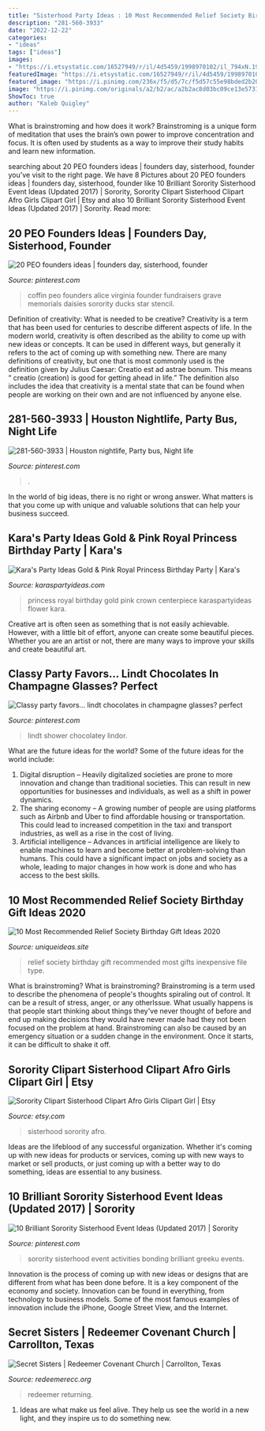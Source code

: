 ```yaml
---
title: "Sisterhood Party Ideas : 10 Most Recommended Relief Society Birthday Gift Ideas 2020"
description: "281-560-3933"
date: "2022-12-22"
categories:
- "ideas"
tags: ["ideas"]
images:
- "https://i.etsystatic.com/16527949/r/il/4d5459/1998970102/il_794xN.1998970102_i4jq.jpg"
featuredImage: "https://i.etsystatic.com/16527949/r/il/4d5459/1998970102/il_794xN.1998970102_i4jq.jpg"
featured_image: "https://i.pinimg.com/236x/f5/d5/7c/f5d57c55e98bded2b207c528a3af3509--fundraisers-the-star.jpg"
image: "https://i.pinimg.com/originals/a2/b2/ac/a2b2ac8d03bc09ce13e57316341ade23.jpg"
ShowToc: true
author: "Kaleb Quigley"
---
```



What is brainstroming and how does it work?
Brainstroming is a unique form of meditation that uses the brain’s own power to improve concentration and focus. It is often used by students as a way to improve their study habits and learn new information.

	

		
searching about 20 PEO founders ideas | founders day, sisterhood, founder you've visit to the right page. We have 8 Pictures about 20 PEO founders ideas | founders day, sisterhood, founder like 10 Brilliant Sorority Sisterhood Event Ideas (Updated 2017) | Sorority, Sorority Clipart Sisterhood Clipart Afro Girls Clipart Girl | Etsy and also 10 Brilliant Sorority Sisterhood Event Ideas (Updated 2017) | Sorority. Read more:
		
    
## 20 PEO Founders Ideas | Founders Day, Sisterhood, Founder

<img loading=lazy src="https://i.pinimg.com/236x/f5/d5/7c/f5d57c55e98bded2b207c528a3af3509--fundraisers-the-star.jpg" onerror="this.onerror=null;this.src='https://tse1.mm.bing.net/th?id=OIP.pzVMhxbfkoPou3H7ZMaAeQHaJ8&amp;pid=15.1';" alt="20 PEO founders ideas | founders day, sisterhood, founder">

_Source: pinterest.com_

>coffin peo founders alice virginia founder fundraisers grave memorials daisies sorority ducks star stencil. 

	

Definition of creativity: What is needed to be creative?
Creativity is a term that has been used for centuries to describe different aspects of life. In the modern world, creativity is often described as the ability to come up with new ideas or concepts. It can be used in different ways, but generally it refers to the act of coming up with something new. There are many definitions of creativity, but one that is most commonly used is the definition given by Julius Caesar: Creatio est ad astrae bonum. This means “ creatio (creation) is good for getting ahead in life.” The definition also includes the idea that creativity is a mental state that can be found when people are working on their own and are not influenced by anyone else.

    
## 281-560-3933 | Houston Nightlife, Party Bus, Night Life

<img loading=lazy src="https://i.pinimg.com/originals/a2/b2/ac/a2b2ac8d03bc09ce13e57316341ade23.jpg" onerror="this.onerror=null;this.src='https://tse1.mm.bing.net/th?id=OIP.GFg4sgQvcozi8VksZKDr8QAAAA&amp;pid=15.1';" alt="281-560-3933 | Houston nightlife, Party bus, Night life">

_Source: pinterest.com_

>. 

	

In the world of big ideas, there is no right or wrong answer. What matters is that you come up with unique and valuable solutions that can help your business succeed.

    
## Kara&#039;s Party Ideas Gold &amp; Pink Royal Princess Birthday Party | Kara&#039;s

<img loading=lazy src="https://karaspartyideas.com/wp-content/uploads/2016/11/Royal-Princess-Birthday-Party-via-Karas-Party-Ideas-KarasPartyIdeas.com2_.jpeg" onerror="this.onerror=null;this.src='https://tse3.mm.bing.net/th?id=OIP.Cy0SezcFOVJLBLimgkYmTQHaLG&amp;pid=15.1';" alt="Kara&#039;s Party Ideas Gold &amp; Pink Royal Princess Birthday Party | Kara&#039;s">

_Source: karaspartyideas.com_

>princess royal birthday gold pink crown centerpiece karaspartyideas flower kara. 

	

Creative art is often seen as something that is not easily achievable. However, with a little bit of effort, anyone can create some beautiful pieces. Whether you are an artist or not, there are many ways to improve your skills and create beautiful art.

    
## Classy Party Favors... Lindt Chocolates In Champagne Glasses? Perfect

<img loading=lazy src="https://s-media-cache-ak0.pinimg.com/736x/3f/ac/b8/3facb806f182e3b3dd0648cf73e9b4d1.jpg" onerror="this.onerror=null;this.src='https://tse4.mm.bing.net/th?id=OIP.H5qMjyFa_GENCsS3LrkPZQHaLH&amp;pid=15.1';" alt="Classy party favors... lindt chocolates in champagne glasses? perfect">

_Source: pinterest.com_

>lindt shower chocolatey lindor. 

	

What are the future ideas for the world?
Some of the future ideas for the world include:
1. Digital disruption – Heavily digitalized societies are prone to more innovation and change than traditional societies. This can result in new opportunities for businesses and individuals, as well as a shift in power dynamics.
2. The sharing economy – A growing number of people are using platforms such as Airbnb and Uber to find affordable housing or transportation. This could lead to increased competition in the taxi and transport industries, as well as a rise in the cost of living.
3. Artificial intelligence – Advances in artificial intelligence are likely to enable machines to learn and become better at problem-solving than humans. This could have a significant impact on jobs and society as a whole, leading to major changes in how work is done and who has access to the best skills.

    
## 10 Most Recommended Relief Society Birthday Gift Ideas 2020

<img loading=lazy src="https://www.uniqueideas.site/wp-content/uploads/diy-crafts-ideas-inexpensive-birthday-gifts-relief-society.jpg" onerror="this.onerror=null;this.src='https://tse3.mm.bing.net/th?id=OIP.lSxbJGRTLC3IEB2ofb9FvAHaQ6&amp;pid=15.1';" alt="10 Most Recommended Relief Society Birthday Gift Ideas 2020">

_Source: uniqueideas.site_

>relief society birthday gift recommended most gifts inexpensive file type. 

	

What is brainstroming?
What is brainstroming? Brainstroming is a term used to describe the phenomena of people's thoughts spiraling out of control. It can be a result of stress, anger, or any otherIssue. What usually happens is that people start thinking about things they've never thought of before and end up making decisions they would have never made had they not been focused on the problem at hand. Brainstroming can also be caused by an emergency situation or a sudden change in the environment. Once it starts, it can be difficult to shake it off.

    
## Sorority Clipart Sisterhood Clipart Afro Girls Clipart Girl | Etsy

<img loading=lazy src="https://i.etsystatic.com/16527949/r/il/4d5459/1998970102/il_794xN.1998970102_i4jq.jpg" onerror="this.onerror=null;this.src='https://tse2.mm.bing.net/th?id=OIP.59sqDn82vqqU5V11lyke5wHaHa&amp;pid=15.1';" alt="Sorority Clipart Sisterhood Clipart Afro Girls Clipart Girl | Etsy">

_Source: etsy.com_

>sisterhood sorority afro. 

	

Ideas are the lifeblood of any successful organization. Whether it's coming up with new ideas for products or services, coming up with new ways to market or sell products, or just coming up with a better way to do something, ideas are essential to any business.

    
## 10 Brilliant Sorority Sisterhood Event Ideas (Updated 2017) | Sorority

<img loading=lazy src="https://i.pinimg.com/originals/64/ea/af/64eaafb21d40f902295b5a6a7962ac07.png" onerror="this.onerror=null;this.src='https://tse3.mm.bing.net/th?id=OIP.tMkA4CBVUU7GX9BQQEg_UwHaD8&amp;pid=15.1';" alt="10 Brilliant Sorority Sisterhood Event Ideas (Updated 2017) | Sorority">

_Source: pinterest.com_

>sorority sisterhood event activities bonding brilliant greeku events. 

	

Innovation is the process of coming up with new ideas or designs that are different from what has been done before. It is a key component of the economy and society. Innovation can be found in everything, from technology to business models. Some of the most famous examples of innovation include the iPhone, Google Street View, and the Internet.

    
## Secret Sisters | Redeemer Covenant Church | Carrollton, Texas

<img loading=lazy src="http://redeemerecc.org/wp-content/uploads/2014/05/secret-sisters-logo.jpg" onerror="this.onerror=null;this.src='https://tse2.mm.bing.net/th?id=OIP.1qmNFMl0fF48QOrekKNMEQHaDr&amp;pid=15.1';" alt="Secret Sisters | Redeemer Covenant Church | Carrollton, Texas">

_Source: redeemerecc.org_

>redeemer returning. 

	

1. Ideas are what make us feel alive. They help us see the world in a new light, and they inspire us to do something new.

